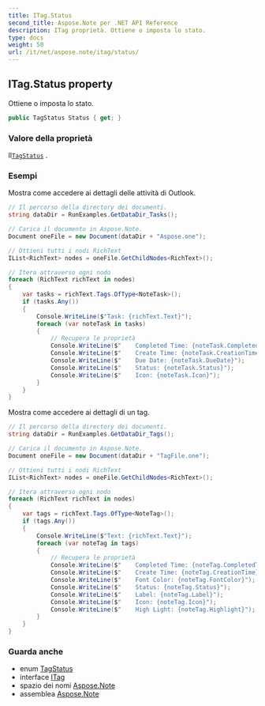 ```yaml
---
title: ITag.Status
second_title: Aspose.Note per .NET API Reference
description: ITag proprietà. Ottiene o imposta lo stato.
type: docs
weight: 50
url: /it/net/aspose.note/itag/status/
---
```

## ITag.Status property

Ottiene o imposta lo stato.

```csharp
public TagStatus Status { get; }
```

### Valore della proprietà

Il[`TagStatus`](../../tagstatus/) .

### Esempi

Mostra come accedere ai dettagli delle attività di Outlook.

```csharp
// Il percorso della directory dei documenti.
string dataDir = RunExamples.GetDataDir_Tasks();

// Carica il documento in Aspose.Note.
Document oneFile = new Document(dataDir + "Aspose.one");

// Ottieni tutti i nodi RichText
IList<RichText> nodes = oneFile.GetChildNodes<RichText>();

// Itera attraverso ogni nodo
foreach (RichText richText in nodes)
{
    var tasks = richText.Tags.OfType<NoteTask>();
    if (tasks.Any())
    {
        Console.WriteLine($"Task: {richText.Text}");
        foreach (var noteTask in tasks)
        {
            // Recupera le proprietà
            Console.WriteLine($"    Completed Time: {noteTask.CompletedTime}");
            Console.WriteLine($"    Create Time: {noteTask.CreationTime}");
            Console.WriteLine($"    Due Date: {noteTask.DueDate}");
            Console.WriteLine($"    Status: {noteTask.Status}");
            Console.WriteLine($"    Icon: {noteTask.Icon}");
        }
    }
}
```

Mostra come accedere ai dettagli di un tag.

```csharp
// Il percorso della directory dei documenti.
string dataDir = RunExamples.GetDataDir_Tags();

// Carica il documento in Aspose.Note.
Document oneFile = new Document(dataDir + "TagFile.one");

// Ottieni tutti i nodi RichText
IList<RichText> nodes = oneFile.GetChildNodes<RichText>();

// Itera attraverso ogni nodo
foreach (RichText richText in nodes)
{
    var tags = richText.Tags.OfType<NoteTag>();
    if (tags.Any())
    {
        Console.WriteLine($"Text: {richText.Text}");
        foreach (var noteTag in tags)
        {
            // Recupera le proprietà
            Console.WriteLine($"    Completed Time: {noteTag.CompletedTime}");
            Console.WriteLine($"    Create Time: {noteTag.CreationTime}");
            Console.WriteLine($"    Font Color: {noteTag.FontColor}");
            Console.WriteLine($"    Status: {noteTag.Status}");
            Console.WriteLine($"    Label: {noteTag.Label}");
            Console.WriteLine($"    Icon: {noteTag.Icon}");
            Console.WriteLine($"    High Light: {noteTag.Highlight}");
        }
    }
}
```

### Guarda anche

* enum [TagStatus](../../tagstatus/)
* interface [ITag](../)
* spazio dei nomi [Aspose.Note](../../itag/)
* assemblea [Aspose.Note](../../../)


